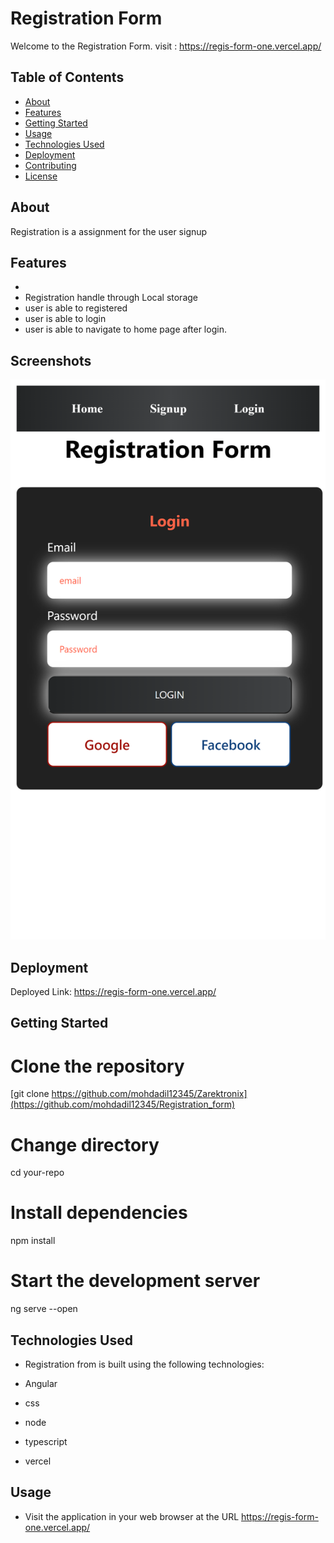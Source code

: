 # Registration Form

Welcome to the Registration Form.
visit : https://regis-form-one.vercel.app/

## Table of Contents

- [About](#about)
- [Features](#features)
- [Getting Started](#getting-started)
- [Usage](#usage)
- [Technologies Used](#technologies-used)
- [Deployment](#deployment)
- [Contributing](#contributing)
- [License](#license)

## About

Registration is a assignment for the user signup

## Features

-
- Registration handle through Local storage
- user is able to registered
- user is able to login
- user is able to navigate to home page after login.


## Screenshots

![Screenshot 1](./regis_form/src/assets/login1.png)





## Deployment

Deployed Link: https://regis-form-one.vercel.app/

## Getting Started

# Clone the repository

[git clone https://github.com/mohdadil12345/Zarektronix](https://github.com/mohdadil12345/Registration_form)

# Change directory

cd your-repo

# Install dependencies

npm install

# Start the development server

ng serve --open

## Technologies Used

- Registration from   is built using the following technologies:

- Angular
- css
- node
- typescript
- vercel

## Usage

- Visit the application in your web browser at the URL https://regis-form-one.vercel.app/
